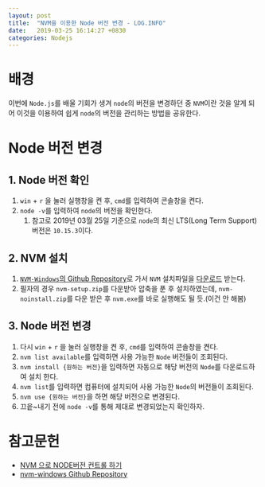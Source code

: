 ```yaml
---
layout: post
title:  "NVM을 이용한 Node 버전 변경 - LOG.INFO"
date:   2019-03-25 16:14:27 +0830
categories: Nodejs
---
```


# 배경

이번에 `Node.js`를 배울 기회가 생겨 `node`의 버전을 변경하던 중 `NVM`이란 것을 알게 되어 이것을 이용하여 쉽게 `node`의 버전을 관리하는 방법을 공유한다.

# Node 버전 변경

## 1. Node 버전 확인

1. `win` + `r` 을 눌러 실행창을 켠 후, `cmd`를 입력하여 콘솔창을 켠다.
2. `node -v`를 입력하여 `node`의 버전을 확인한다.
   1. 참고로 2019년 03월 25일 기준으로 `node`의 최신 LTS(Long Term Support) 버전은 `10.15.3`이다.

## 2. NVM 설치

1. [`NVM-Windows`의 Github Repository](https://github.com/coreybutler/nvm-windows/)로 가서 `NVM` 설치파일을 [다운로드](https://github.com/coreybutler/nvm-windows/releases) 받는다.
2. 필자의 경우 `nvm-setup.zip`를 다운받아 압축을 푼 후 설치하였는데, `nvm-noinstall.zip`를 다운 받은 후 `nvm.exe`를 바로 실행해도 될 듯.(이건 안 해봄)

## 3. Node 버전 변경

1. 다시 `win` + `r` 을 눌러 실행창을 켠 후, `cmd`를 입력하여 콘솔창을 켠다.
2. `nvm list available`를 입력하면 사용 가능한 `Node` 버전들이 조회된다.
3. `nvm install {원하는 버전}`을 입력하면 자동으로 해당 버전의 `Node`를 다운로드하여 설치 한다.
4. `nvm list`를 입력하면 컴퓨터에 설치되어 사용 가능한 `Node`의 버전들이 조회된다.
5. `nvm use {원하는 버전}`을 하면 해당 버전으로 변경된다.
6. 끄읕~내기 전에 `node -v`를 통해 제대로 변경되었는지 확인하자.

# 참고문헌

- [NVM 으로 NODE버전 컨트롤 하기](https://krauser085.github.io/node.js-01-use-nvm/)
- [nvm-windows Github Repository](https://github.com/coreybutler/nvm-windows)